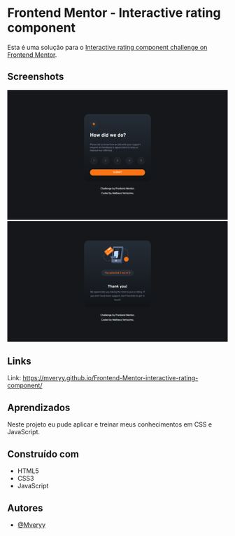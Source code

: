 # Frontend Mentor - Interactive rating component

Esta é uma solução para o [Interactive rating component challenge on Frontend Mentor](https://www.frontendmentor.io/challenges/interactive-rating-component-koxpeBUmI).

## Screenshots

![](screenshots/tela1.png)
![](screenshots/tela2.png)

## Links

Link: https://mveryy.github.io/Frontend-Mentor-interactive-rating-component/

## Aprendizados

Neste projeto eu pude aplicar e treinar meus conhecimentos em CSS e JavaScript.

## Construído com

-   HTML5
-   CSS3
-   JavaScript

## Autores

-   [@Mveryy](https://github.com/Mveryy)
